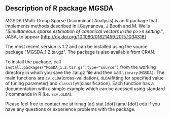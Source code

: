## Description of R package MGSDA

MGSDA (Multi-Group Sparse Discriminant Analysis) is an R package that implements methods described in I.Gaynanova, J.Booth and M. Wells *"Simultaneous sparse estimation of canonical vectors in the p>>n setting."*, JASA, to appear [http://dx.doi.org/10.1080/01621459.2015.1034318] 

The most recent version is 1.2 and can be installed using the source package "MGSDA_1.2.tar.gz". The package is also available from CRAN.

To install the package, call `install.packages(“MGSDA_1.2.tar.gz”,type=“source”)` from the working directory in which you save the .tar.gz file and then call `library(MGSDA)`. The main functions are `cv.dLDA`(cross-validation), `dLDA`(fitting for specified value of tuning parameter) and `classifyV`(classification). Each function has a documentation  with a simple example which can be acessed using standard ? commands in R (i.e. `?cv.dLDA`).

Please feel free to contact me at irinag [at] stat [dot] tamu [dot] edu if you have any questions or experience problems with the package.
